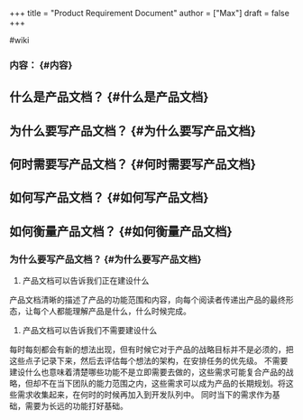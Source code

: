 +++
title = "Product Requirement Document"
author = ["Max"]
draft = false
+++

\#wiki


### 内容： {#内容}


## 什么是产品文档？ {#什么是产品文档}


## 为什么要写产品文档？ {#为什么要写产品文档}


## 何时需要写产品文档？ {#何时需要写产品文档}


## 如何写产品文档？ {#如何写产品文档}


## 如何衡量产品文档？ {#如何衡量产品文档}


### 为什么要写产品文档？ {#为什么要写产品文档}

1.  产品文档可以告诉我们正在建设什么

产品文档清晰的描述了产品的功能范围和内容，向每个阅读者传递出产品的最终形态，让每个人都能理解产品是什么，什么时候完成。

1.  产品文档可以告诉我们不需要建设什么

每时每刻都会有新的想法出现，但有时候它对于产品的战略目标并不是必须的，把这些点子记录下来，然后去评估每个想法的架构，在安排任务的优先级。
不需要建设什么也意味着清楚哪些功能不是立即需要去做的，这些需求可能复合产品的战略，但却不在当下团队的能力范围之内，这些需求可以成为产品的长期规划。将这些需求收集起来，在何时的时候再加入到开发队列中。
同时当下的需求作为基础，需要为长远的功能打好基础。
